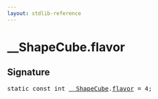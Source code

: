 ```yaml
---
layout: stdlib-reference
---
```


# __ShapeCube.flavor

## Signature
<pre>
<span class='code_keyword'>static</span> <span class='code_keyword'>const</span> <span class="code_keyword">int</span> <a href="index.md" class="code_type">__ShapeCube</a>.<a href="flavor.md" class="code_var">flavor</a> = 4;
</pre>


<script>
// Fix .md links to .html when on ReadTheDocs
if (window.location.hostname.includes('readthedocs') || 
    window.location.hostname.includes('rtfd.io')) {
  document.addEventListener('DOMContentLoaded', function() {
    const links = document.querySelectorAll('a');
    links.forEach(link => {
      if (link.getAttribute('href') && link.getAttribute('href').endsWith('.md')) {
        link.href = link.href.replace(/\.md($|#|\?)/, '.html$1');
      }
    });
  });
}
</script>
